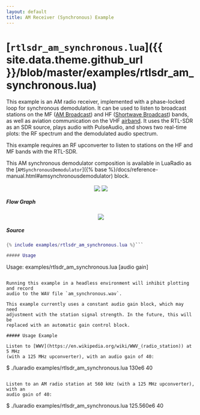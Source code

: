 ```yaml
---
layout: default
title: AM Receiver (Synchronous) Example
---
```


# [`rtlsdr_am_synchronous.lua`]({{ site.data.theme.github_url }}/blob/master/examples/rtlsdr_am_synchronous.lua)

This example is an AM radio receiver, implemented with a phase-locked loop for
synchronous demodulation. It can be used to listen to broadcast stations on the
MF ([AM Broadcast](https://en.wikipedia.org/wiki/AM_broadcasting)) and HF
([Shortwave
Broadcast](https://en.wikipedia.org/wiki/Shortwave_radio#Shortwave_broadcasting))
bands, as well as aviation communication on the VHF
[airband](https://en.wikipedia.org/wiki/Airband). It uses the RTL-SDR as an SDR
source, plays audio with PulseAudio, and shows two real-time plots: the RF
spectrum and the demodulated audio spectrum.

This example requires an RF upconverter to listen to stations on the HF and MF
bands with the RTL-SDR.

This AM synchronous demodulator composition is available in LuaRadio as the
[`AMSynchronousDemodulator`]({% base
%}/docs/reference-manual.html#amsynchronousdemodulator) block.

<p align="center">
<a href="{% base %}/images/screenshot-rtlsdr_am_synchronous.png" target="_blank"><img src="{% base %}{% thumbnail /images/screenshot-rtlsdr_am_synchronous.png 395 %}" style="display: inline-block; vertical-align: middle;" /></a>
<a href="https://asciinema.org/a/8hyfpx0bis5ufmbh95ic1cx4o" target="_blank"><img src="{% base %}{% thumbnail /images/asciinema-rtlsdr_am_synchronous.png 395 %}" style="display: inline-block; vertical-align: middle;" /></a>
</p>

##### Flow Graph

<p align="center">
<img src="{% base %}/docs/figures/flowgraph_rtlsdr_am_synchronous.png" />
</p>

##### Source

``` lua
{% include examples/rtlsdr_am_synchronous.lua %}```

##### Usage

```
Usage: examples/rtlsdr_am_synchronous.lua <frequency> [audio gain]
```

Running this example in a headless environment will inhibit plotting and record
audio to the WAV file `am_synchronous.wav`.

This example currently uses a constant audio gain block, which may need
adjustment with the station signal strength. In the future, this will be
replaced with an automatic gain control block.

##### Usage Example

Listen to [WWV](https://en.wikipedia.org/wiki/WWV_(radio_station)) at 5 MHz
(with a 125 MHz upconverter), with an audio gain of 40:

```
$ ./luaradio examples/rtlsdr_am_synchronous.lua 130e6 40
```

Listen to an AM radio station at 560 kHz (with a 125 MHz upconverter), with an
audio gain of 40:

```
$ ./luaradio examples/rtlsdr_am_synchronous.lua 125.560e6 40
```
